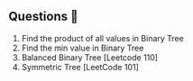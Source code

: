 ## Questions 📝

1. Find the product of all values in Binary Tree
2. Find the min value in Binary Tree
3. Balanced Binary Tree [Leetcode 110]
4. Symmetric Tree [LeetCode 101]